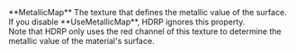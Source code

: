 <tr>
<td>**MetallicMap**</td>
<td>The texture that defines the metallic value of the surface.<br/>If you disable **UseMetallicMap**, HDRP ignores this property.<br/>Note that HDRP only uses the red channel of this texture  to determine the metallic value of the material's surface.</td>
</tr>
